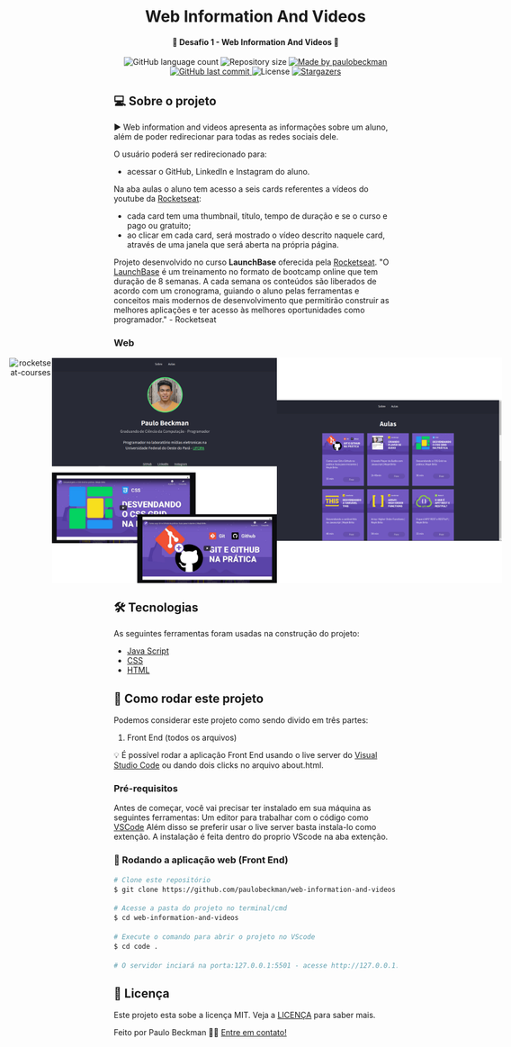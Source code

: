 <h1 align="center">
    Web Information And Videos
</h1>

<h4 align="center"> 
	🚀 Desafio 1 - Web Information And Videos 🚀
</h4>

<p align="center">
  <img alt="GitHub language count" src="https://img.shields.io/github/languages/count/paulobeckman/web-information-and-videos?color=%2304D361">

  <img alt="Repository size" src="https://img.shields.io/github/repo-size/paulobeckman/web-information-and-videos">

  	
  <a href="https://www.linkedin.com/in/paulobeckman/">
    <img alt="Made by paulobeckman" src="https://img.shields.io/badge/made%20by-paulobeckman-%2304D361">
  </a>
	
  
  <a href="https://github.com/paulobeckman/rocketseat-courses/commits/master">
    <img alt="GitHub last commit" src="https://img.shields.io/github/last-commit/paulobeckman/web-information-and-videos">
  </a>

  <img alt="License" src="https://img.shields.io/badge/license-MIT-brightgreen">
   <a href="https://github.com/paulobeckman/web-information-and-videos/stargazers">
    <img alt="Stargazers" src="https://img.shields.io/github/stars/paulobeckman/web-information-and-videos?style=social">
  </a>
</p>


## 💻 Sobre o projeto

 ▶ Web information and videos apresenta as informações sobre um aluno, além de poder redirecionar para todas as redes sociais dele.

O usuário poderá ser redirecionado para:
- acessar o GitHub, LinkedIn e Instagram do aluno.

Na aba aulas o aluno tem acesso a seis cards referentes a vídeos do youtube da [Rocketseat](rs):
- cada card tem uma thumbnail, título, tempo de duração e se o curso e pago ou gratuito;
- ao clicar em cada card, será mostrado o vídeo descrito naquele card, através de uma janela que será aberta na própria página.


Projeto desenvolvido no curso **LaunchBase** oferecida pela [Rocketseat](rs).
"O [LaunchBase](lb) é um treinamento no formato de bootcamp online que tem duração de 8 semanas. A cada semana os conteúdos são liberados de acordo com um cronograma, guiando o aluno pelas ferramentas e conceitos mais modernos de desenvolvimento que permitirão construir as melhores aplicações e ter acesso às melhores oportunidades como programador." - Rocketseat


### Web

<p align="center" style="display: flex; align-items: flex-start; justify-content: center;">
	
 <img alt="rocketseat-courses" title="#rocketseat-courses" src="./github-assets/projeto1.gif" width="800px">

  <img alt="rocketseat-courses" title="#rocketseat-courses" src="./github-assets/pagina1.png" width="400px">

  <img alt="rocketseat-courses" title="#rocketseat-courses" src="./github-assets/paginas2.png" width="400px">
</p>

## 🛠 Tecnologias

As seguintes ferramentas foram usadas na construção do projeto:

- [Java Script][js]
- [CSS][CSS]
- [HTML][HTML]


## 🚀 Como rodar este projeto

Podemos considerar este projeto como sendo divido em três partes:
1. Front End (todos os arquivos)

💡 É possível rodar a aplicação Front End usando o live server do [Visual Studio Code][vscode] ou dando dois clicks no arquivo about.html.

### Pré-requisitos

Antes de começar, você vai precisar ter instalado em sua máquina as seguintes ferramentas:
Um editor para trabalhar com o código como [VSCode][vscode]
Além disso se preferir usar o live server basta instala-lo como extenção. A instalação é feita dentro do proprio VScode na aba extenção.

### 🧭 Rodando a aplicação web (Front End)

```bash
# Clone este repositório
$ git clone https://github.com/paulobeckman/web-information-and-videos.git

# Acesse a pasta do projeto no terminal/cmd
$ cd web-information-and-videos

# Execute o comando para abrir o projeto no VScode
$ cd code .

# O servidor inciará na porta:127.0.0.1:5501 - acesse http://127.0.0.1:5501/
```


## 📝 Licença

Este projeto esta sobe a licença MIT. Veja a [LICENÇA](license) para saber mais.

Feito por Paulo Beckman 👋🏽 [Entre em contato!](https://www.linkedin.com/in/paulobeckman/)

[vscode]: https://code.visualstudio.com/
[vceditconfig]: https://marketplace.visualstudio.com/items?itemName=EditorConfig.EditorConfig
[license]: https://opensource.org/licenses/MIT
[rs]: https://rocketseat.com.br
[lb]: https://pages.rocketseat.com.br/launchbase/inscricao/5
[js]: https://developer.mozilla.org/pt-BR/docs/Aprender/JavaScript
[CSS]: https://developer.mozilla.org/pt-BR/docs/Web/CSS
[HTML]: https://developer.mozilla.org/pt-BR/docs/Web/HTML
